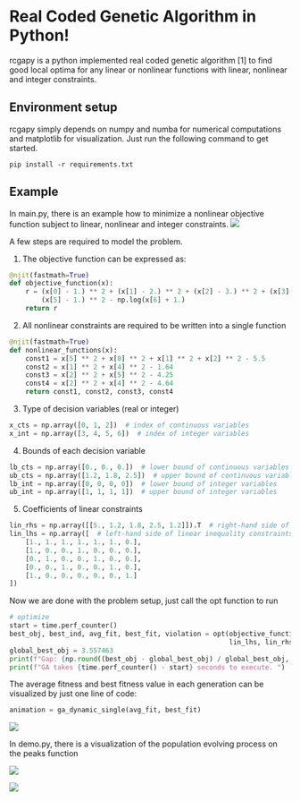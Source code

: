# Real Coded Genetic Algorithm in Python!
rcgapy is a python implemented real coded genetic algorithm [1] to find good local optima
for any linear or nonlinear functions with linear, nonlinear and integer constraints. 

## Environment setup
rcgapy simply depends on numpy and numba for numerical computations and 
matplotlib for visualization.
Just run the following command to get started.

```commandline
pip install -r requirements.txt
```

## Example
In main.py, there is an example how to minimize a nonlinear objective function subject to linear, nonlinear
and integer constraints. 
![](C:\Users\bians\Documents\prob8.png)

A few steps are required to model the problem.
1. The objective function can be expressed as:
```python
@njit(fastmath=True)
def objective_function(x):
    r = (x[0] - 1.) ** 2 + (x[1] - 2.) ** 2 + (x[2] - 3.) ** 2 + (x[3] - 1.) ** 2 + (x[4] - 1.) ** 2 + \
        (x[5] - 1.) ** 2 - np.log(x[6] + 1.)
    return r
```
2. All nonlinear constraints are required to be written into a single function
```python
@njit(fastmath=True)
def nonlinear_functions(x):
    const1 = x[5] ** 2 + x[0] ** 2 + x[1] ** 2 + x[2] ** 2 - 5.5
    const2 = x[1] ** 2 + x[4] ** 2 - 1.64
    const3 = x[2] ** 2 + x[5] ** 2 - 4.25
    const4 = x[2] ** 2 + x[4] ** 2 - 4.64
    return const1, const2, const3, const4
```

3. Type of decision variables (real or integer)
```python
x_cts = np.array([0, 1, 2])  # index of continuous variables
x_int = np.array([3, 4, 5, 6])  # index of integer variables
```
4. Bounds of each decision variable
```python
lb_cts = np.array([0., 0., 0.])  # lower bound of continuous variables
ub_cts = np.array([1.2, 1.8, 2.5])  # upper bound of continuous variables
lb_int = np.array([0, 0, 0, 0])  # lower bound of integer variables
ub_int = np.array([1, 1, 1, 1])  # upper bound of integer variables
```
5. Coefficients of linear constraints 

```python
lin_rhs = np.array([[5., 1.2, 1.8, 2.5, 1.2]]).T  # right-hand side of linear inequality constraints
lin_lhs = np.array([  # left-hand side of linear inequality constraints
    [1., 1., 1., 1., 1., 1., 0.],
    [1., 0., 0., 1., 0., 0., 0.],
    [0., 1., 0., 0., 1., 0., 0.],
    [0., 0., 1., 0., 0., 1., 0.],
    [1., 0., 0., 0., 0., 0., 1.]
])
```
Now we are done with the problem setup, just call the opt function to run
```python
# optimize
start = time.perf_counter()
best_obj, best_ind, avg_fit, best_fit, violation = opt(objective_function, x_cts, x_int, lb_cts, ub_cts, lb_int, ub_int,
                                                       lin_lhs, lin_rhs, nonlinear_functions)
global_best_obj = 3.557463
print(f"Gap: {np.round((best_obj - global_best_obj) / global_best_obj, 6)}, total violation: {violation}")
print(f"GA takes {time.perf_counter() - start} seconds to execute. ")
```
The average fitness and best fitness value in each generation can be
visualized by just one line of code:
```python
animation = ga_dynamic_single(avg_fit, best_fit)
```

![](D:\ga\ga\problem8.gif)

In demo.py, there is a visualization of the population evolving process on the peaks function

![](D:\ga\ga\population.gif)

![](D:\ga\ga\surface.png)